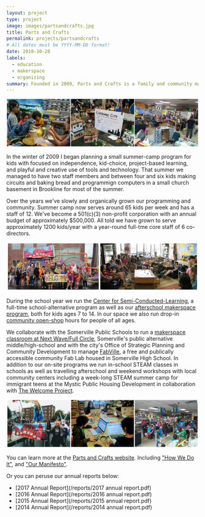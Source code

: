 ```yaml
---
layout: project
type: project
image: images/partsandcrafts.jpg
title: Parts and Crafts
permalink: projects/partsandcrafts
# All dates must be YYYY-MM-DD format!
date: 2018-10-28
labels:
  - education
  - makerspace
  - organizing
summary: Founded in 2009, Parts and Crafts is a family and community makerspace and alternative education center in Somerville, MA.
---
```


<img class="ui image" src="../images/partsandcrafts_banner.jpg">

In the winter of 2009 I began planning a small summer-camp program for kids with focused on independence, kid-choice, project-based learning, and playful and creative use of tools and technology.  That summer we managed to have two staff members and between four and six kids making circuits and baking bread and programmign computers in a small church basement in Brookline for most of the summer.

Over the years we've slowly and organically grown our programming and community.  Summer camp now serves around 65 kids per week and has a staff of 12.  We've become a 501(c)(3) non-profit corporation with an annual budget of approximately $500,000.  All told we have grown to serve approximately 1200 kids/year with a year-round full-tme core staff of 6 co-directors.  

<img class="ui image" src="../images/partsandcrafts_banner_2.jpg">

During the school year we run the [Center for Semi-Conducted-Learning](https://www.partsandcrafts.org/alternative-school/), a full-time school-alternative program as well as our [afterschool makerspace program](https://www.partsandcrafts.org/afterschool/), both for kids ages 7 to 14.  In our space we also run drop-in [community open-shop](https://www.partsandcrafts.org/makerspace/open-shop/) hours for people of all ages.  

We collaborate with the Somerville Public Schools to run a [makerspace classroom at Next Wave/Full Circle](https://www.partsandcrafts.org/makerspace/next-wave-full-circle/), Somerville's public alternative middle/high-school and with the city's Office of Strategic Planning and Community Development to manage [FabVille](https://www.fabville.net/), a free and publically accessible community Fab Lab housed in Somerville High School.  In addition to our on-site programs we run in-school STEAM classes in schools as well as travelling afterschool and weekend workshops with local community centers including a week-long STEAM summer camp for immigrant teens at the Mystic Public Housing Development in collaboration with [The Welcome Project](https://www.welcomeproject.org/).

<img class="ui image" src="../images/partsandcrafts_banner_3.jpg">

You can learn more at the [Parts and Crafts website](https://www.partsandcrafts.org).  Including ["How We Do It"](https://www.partsandcrafts.org/about-us/theory-and-philosphy/how-we-do-it/), and ["Our Manifesto"](https://www.partsandcrafts.org/about-us/theory-and-philosphy/making-things-and-making-things-happen/).

Or you can peruse our annual reports below:
- [2017 Annual Report](/reports/2017 annual report.pdf)
- [2016 Annual Report](/reports/2016 annual report.pdf)
- [2015 Annual Report](/reports/2015 annual report.pdf)
- [2014 Annual Report](/reports/2014 annual report.pdf)



